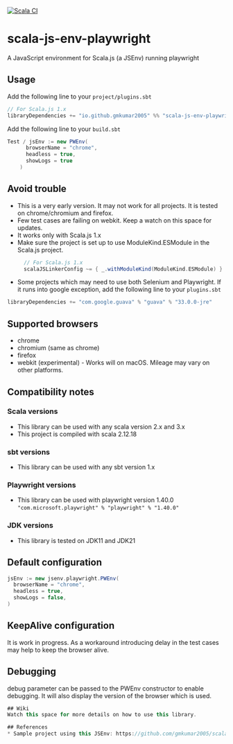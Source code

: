 [![Scala CI](https://github.com/gmkumar2005/scala-js-env-playwright/actions/workflows/scala.yml/badge.svg)](https://github.com/gmkumar2005/scala-js-env-playwright/actions/workflows/scala.yml)
# scala-js-env-playwright
A JavaScript environment for Scala.js (a JSEnv) running playwright
## Usage
Add the following line to your `project/plugins.sbt` 
```scala
// For Scala.js 1.x
libraryDependencies += "io.github.gmkumar2005" %% "scala-js-env-playwright" % "0.1.11"
```
Add the following line to your `build.sbt` 
```scala
Test / jsEnv := new PWEnv(
      browserName = "chrome",
      headless = true,
      showLogs = true
    )
```
## Avoid trouble
* This is a very early version. It may not work for all projects. It is tested on chrome/chromium and firefox.
* Few test cases are failing on webkit. Keep a watch on this space for updates.
* It works only with Scala.js 1.x
* Make sure the project is set up to use ModuleKind.ESModule in the Scala.js project.
  ```scala
    // For Scala.js 1.x
    scalaJSLinkerConfig ~= { _.withModuleKind(ModuleKind.ESModule) }
    ```
* Some projects which may need to use both Selenium and Playwright. 
If it runs into google exception, add the following line to your `plugins.sbt` 
```scala
libraryDependencies += "com.google.guava" % "guava" % "33.0.0-jre"
```

## Supported browsers
* chrome
* chromium (same as chrome)
* firefox
* webkit (experimental) - Works will on macOS. Mileage may vary on other platforms.

## Compatibility notes
### Scala versions
* This library can be used with any scala version 2.x and 3.x
* This project is compiled with scala 2.12.18
### sbt versions
* This library can be used with any sbt version 1.x 
### Playwright versions
* This library can be used with playwright version 1.40.0 `"com.microsoft.playwright" % "playwright" % "1.40.0"`
### JDK versions
* This library is tested on JDK11 and JDK21 

## Default configuration
```scala
jsEnv := new jsenv.playwright.PWEnv(
  browserName = "chrome",
  headless = true,
  showLogs = false,
)
```

## KeepAlive configuration 
It is work in progress.
As a workaround introducing delay in the test cases may help to keep the browser alive. 

## Debugging
debug parameter can be passed to the PWEnv constructor to enable debugging. It will also display the version of the browser which is used.
```scala
## Wiki
Watch this space for more details on how to use this library.

## References
* Sample project using this JSEnv: https://github.com/gmkumar2005/scalajs-sbt-vite-laminar-chartjs-example

